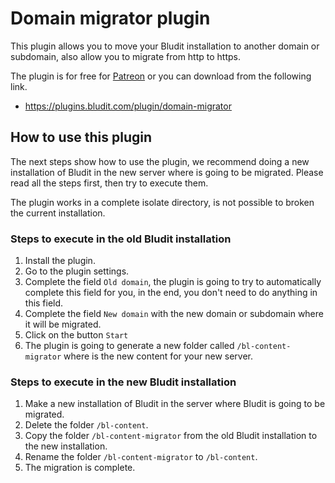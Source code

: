 # Domain migrator plugin
<!-- date: 2019-01-24 08:00:00 -->
<!-- coverImage: https://raw.githubusercontent.com/bludit/plugins-repository/master/items/domain-migrator/screenshot.png -->

This plugin allows you to move your Bludit installation to another domain or subdomain, also allow you to migrate from http to https.

The plugin is for free for [Patreon](https://www.patreon.com/bludit) or you can download from the following link.
- https://plugins.bludit.com/plugin/domain-migrator

## How to use this plugin
The next steps show how to use the plugin, we recommend doing a new installation of Bludit in the new server where is going to be migrated. Please read all the steps first, then try to execute them.

The plugin works in a complete isolate directory, is not possible to broken the current installation.

### Steps to execute in the old Bludit installation
1. Install the plugin.
2. Go to the plugin settings.
3. Complete the field `Old domain`, the plugin is going to try to automatically complete this field for you, in the end, you don't need to do anything in this field.
4. Complete the field `New domain` with the new domain or subdomain where it will be migrated.
5. Click on the button `Start`
6. The plugin is going to generate a new folder called `/bl-content-migrator` where is the new content for your new server.

### Steps to execute in the new Bludit installation
1. Make a new installation of Bludit in the server where Bludit is going to be migrated.
2. Delete the folder `/bl-content`.
3. Copy the folder `/bl-content-migrator` from the old Bludit installation to the new installation.
4. Rename the folder `/bl-content-migrator` to `/bl-content`.
5. The migration is complete.